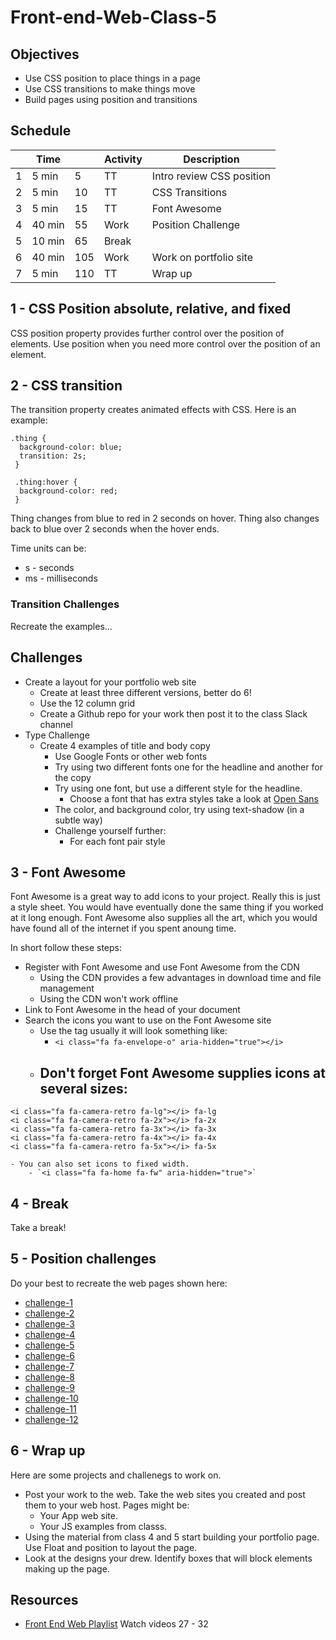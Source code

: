 # Front-end-Web-Class-5

## Objectives 

- Use CSS position to place things in a page 
- Use CSS transitions to make things move
- Build pages using position and transitions

## Schedule 

|   |   Time |    | Activity| Description |
|---|--------|----|---------|-------------|
| 1 |  5 min |  5 | TT      | Intro review CSS position |
| 2 |  5 min | 10 | TT      | CSS Transitions |
| 3 |  5 min | 15 | TT      | Font Awesome |
| 4 | 40 min | 55 | Work    | Position Challenge |
| 5 | 10 min | 65 | Break   | |
| 6 | 40 min |105 | Work    | Work on portfolio site |
| 7 |  5 min |110 | TT      | Wrap up |

## 1 - CSS Position absolute, relative, and fixed

CSS position property provides further control over the position of elements. 
Use position when you need more control over the position of an element. 

## 2 - CSS transition

The transition property creates animated effects with CSS. Here is an example:

```
.thing {
  background-color: blue;
  transition: 2s;
 }
 
 .thing:hover {
  background-color: red;
 }
```

Thing changes from blue to red in 2 seconds on hover. Thing also changes back to blue over 2 seconds when the hover ends. 

Time units can be: 

- s - seconds
- ms - milliseconds

### Transition Challenges

Recreate the examples...

## Challenges 
- Create a layout for your portfolio web site
  - Create at least three different versions, better do 6!
  - Use the 12 column grid
  - Create a Github repo for your work then post it to the class Slack channel
- Type Challenge
  - Create 4 examples of title and body copy
    - Use Google Fonts or other web fonts
    - Try using two different fonts one for the headline and another for the copy
    - Try using one font, but use a different style for the headline. 
      - Choose a font that has extra styles take a look at [Open Sans](https://fonts.google.com/specimen/Open+Sans)
     - The color, and background color, try using text-shadow (in a subtle way)
    - Challenge yourself further: 
      - For each font pair style 

## 3 - Font Awesome

Font Awesome is a great way to add icons to your project. Really this
is just a style sheet. You would have eventually done the same thing
if you worked at it long enough. Font Awesome also supplies all the art, 
which you would have found all of the internet if you spent anoung time. 

In short follow these steps:

- Register with Font Awesome and use Font Awesome from the CDN
    - Using the CDN provides a few advantages in download time and file management
    - Using the CDN won't work offline
- Link to Font Awesome in the head of your document
- Search the icons you want to use on the Font Awesome site 
    - Use the tag usually it will look something like:
        - `<i class="fa fa-envelope-o" aria-hidden="true"></i>`
    - Don't forget Font Awesome supplies icons at several sizes: 
        - 
```
<i class="fa fa-camera-retro fa-lg"></i> fa-lg
<i class="fa fa-camera-retro fa-2x"></i> fa-2x
<i class="fa fa-camera-retro fa-3x"></i> fa-3x
<i class="fa fa-camera-retro fa-4x"></i> fa-4x
<i class="fa fa-camera-retro fa-5x"></i> fa-5x
```
    - You can also set icons to fixed width. 
        - `<i class="fa fa-home fa-fw" aria-hidden="true">`

## 4 - Break

Take a break!

## 5 - Position challenges

Do your best to recreate the web pages shown here: 

- [challenge-1](http://www.webdevils.com/make-school/front-end-web-class-5/challenges/challenge-1.html)
- [challenge-2](http://www.webdevils.com/make-school/front-end-web-class-5/challenges/challenge-2.html)
- [challenge-3](http://www.webdevils.com/make-school/front-end-web-class-5/challenges/challenge-3.html)
- [challenge-4](http://www.webdevils.com/make-school/front-end-web-class-5/challenges/challenge-4.html)
- [challenge-5](http://www.webdevils.com/make-school/front-end-web-class-5/challenges/challenge-5.html)
- [challenge-6](http://www.webdevils.com/make-school/front-end-web-class-5/challenges/challenge-6.html)
- [challenge-7](http://www.webdevils.com/make-school/front-end-web-class-5/challenges/challenge-7.html)
- [challenge-8](http://www.webdevils.com/make-school/front-end-web-class-5/challenges/challenge-8.html)
- [challenge-9](http://www.webdevils.com/make-school/front-end-web-class-5/challenges/challenge-9.html)
- [challenge-10](http://www.webdevils.com/make-school/front-end-web-class-5/challenges/challenge-10.html)
- [challenge-11](http://www.webdevils.com/make-school/front-end-web-class-5/challenges/challenge-11.html)
- [challenge-12](http://www.webdevils.com/make-school/front-end-web-class-5/challenges/challenge-12.html)

## 6 - Wrap up 

Here are some projects and challenegs to work on. 

- Post your work to the web. Take the web sites you created and post them to your web host. Pages might be:
  - Your App web site.
  - Your JS examples from classs.
 - Using the material from class 4 and 5 start building your portfolio page. Use Float and position to layout the page. 
  - Look at the designs your drew. Identify boxes that will block elements making up the page. 
  
  ## Resources 
  
  - [Front End Web Playlist](https://goo.gl/z5fGaR) Watch videos 27 - 32
  
  
  
